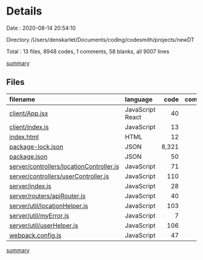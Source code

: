 # Details

Date : 2020-08-14 20:54:10

Directory /Users/denskarlet/Documents/coding/codesmith/projects/newDT

Total : 13 files,  8948 codes, 1 comments, 58 blanks, all 9007 lines

[summary](results.md)

## Files
| filename | language | code | comment | blank | total |
| :--- | :--- | ---: | ---: | ---: | ---: |
| [client/App.jsx](/client/App.jsx) | JavaScript React | 40 | 0 | 8 | 48 |
| [client/index.js](/client/index.js) | JavaScript | 13 | 0 | 3 | 16 |
| [index.html](/index.html) | HTML | 12 | 0 | 1 | 13 |
| [package-lock.json](/package-lock.json) | JSON | 8,321 | 0 | 1 | 8,322 |
| [package.json](/package.json) | JSON | 50 | 0 | 1 | 51 |
| [server/controllers/locationController.js](/server/controllers/locationController.js) | JavaScript | 71 | 0 | 11 | 82 |
| [server/controllers/userController.js](/server/controllers/userController.js) | JavaScript | 110 | 0 | 11 | 121 |
| [server/index.js](/server/index.js) | JavaScript | 28 | 1 | 8 | 37 |
| [server/routers/apiRouter.js](/server/routers/apiRouter.js) | JavaScript | 40 | 0 | 4 | 44 |
| [server/util/locationHelper.js](/server/util/locationHelper.js) | JavaScript | 103 | 0 | 2 | 105 |
| [server/util/myError.js](/server/util/myError.js) | JavaScript | 7 | 0 | 1 | 8 |
| [server/util/userHelper.js](/server/util/userHelper.js) | JavaScript | 106 | 0 | 4 | 110 |
| [webpack.config.js](/webpack.config.js) | JavaScript | 47 | 0 | 3 | 50 |

[summary](results.md)